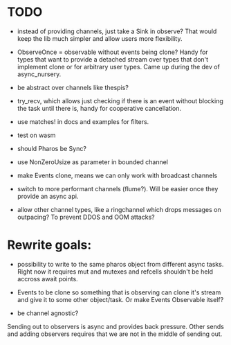 # TODO

- instead of providing channels, just take a Sink in observe? That would keep the lib much simpler and allow
  users more flexibility.

- ObserveOnce = observable without events being clone? Handy for types that want to provide a detached
  stream over types that don't implement clone or for arbitrary user types. Came up during the dev of
  async_nursery.
- be abstract over channels like thespis?
- try_recv, which allows just checking if there is an event without blocking the task until there is,
  handy for cooperative cancellation.
- use matches! in docs and examples for filters.
- test on wasm
- should Pharos be Sync?
- use NonZeroUsize as parameter in bounded channel
- make Events clone, means we can only work with broadcast channels
- switch to more performant channels (flume?). Will be easier once they provide an async api.
- allow other channel types, like a ringchannel which drops messages on outpacing? To prevent DDOS and OOM attacks?


# Rewrite goals:

- possibility to write to the same pharos object from different async tasks. Right now it requires mut and mutexes and refcells shouldn't be held accross await points.

- Events to be clone so something that is observing can clone it's stream and give it to some other object/task. Or make Events Observable itself?

- be channel agnostic?

Sending out to observers is async and provides back pressure. Other sends and adding observers requires that we are not in the middle of sending out.

